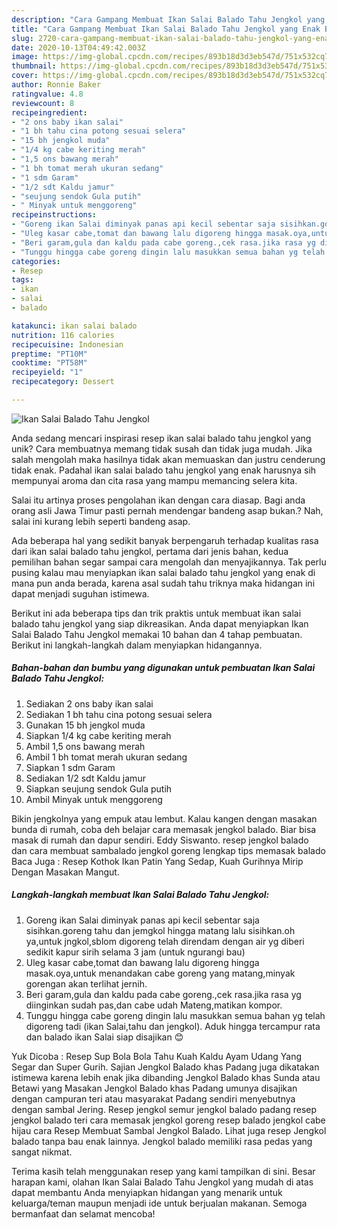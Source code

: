 ```yaml
---
description: "Cara Gampang Membuat Ikan Salai Balado Tahu Jengkol yang Enak Banget"
title: "Cara Gampang Membuat Ikan Salai Balado Tahu Jengkol yang Enak Banget"
slug: 2720-cara-gampang-membuat-ikan-salai-balado-tahu-jengkol-yang-enak-banget
date: 2020-10-13T04:49:42.003Z
image: https://img-global.cpcdn.com/recipes/893b18d3d3eb547d/751x532cq70/ikan-salai-balado-tahu-jengkol-foto-resep-utama.jpg
thumbnail: https://img-global.cpcdn.com/recipes/893b18d3d3eb547d/751x532cq70/ikan-salai-balado-tahu-jengkol-foto-resep-utama.jpg
cover: https://img-global.cpcdn.com/recipes/893b18d3d3eb547d/751x532cq70/ikan-salai-balado-tahu-jengkol-foto-resep-utama.jpg
author: Ronnie Baker
ratingvalue: 4.8
reviewcount: 8
recipeingredient:
- "2 ons baby ikan salai"
- "1 bh tahu cina potong sesuai selera"
- "15 bh jengkol muda"
- "1/4 kg cabe keriting merah"
- "1,5 ons bawang merah"
- "1 bh tomat merah ukuran sedang"
- "1 sdm Garam"
- "1/2 sdt Kaldu jamur"
- "seujung sendok Gula putih"
- " Minyak untuk menggoreng"
recipeinstructions:
- "Goreng ikan Salai diminyak panas api kecil sebentar saja sisihkan.goreng tahu dan jemgkol hingga matang lalu sisihkan.oh ya,untuk jngkol,sblom digoreng telah direndam dengan air yg diberi sedikit kapur sirih selama 3 jam (untuk ngurangi bau)"
- "Uleg kasar cabe,tomat dan bawang lalu digoreng hingga masak.oya,untuk menandakan cabe goreng yang matang,minyak gorengan akan terlihat jernih."
- "Beri garam,gula dan kaldu pada cabe goreng.,cek rasa.jika rasa yg diinginkan sudah pas,dan cabe udah Mateng,matikan kompor."
- "Tunggu hingga cabe goreng dingin lalu masukkan semua bahan yg telah digoreng tadi (ikan Salai,tahu dan jengkol). Aduk hingga tercampur rata dan balado ikan Salai siap disajikan 😊"
categories:
- Resep
tags:
- ikan
- salai
- balado

katakunci: ikan salai balado 
nutrition: 116 calories
recipecuisine: Indonesian
preptime: "PT10M"
cooktime: "PT58M"
recipeyield: "1"
recipecategory: Dessert

---
```



![Ikan Salai Balado Tahu Jengkol](https://img-global.cpcdn.com/recipes/893b18d3d3eb547d/751x532cq70/ikan-salai-balado-tahu-jengkol-foto-resep-utama.jpg)

Anda sedang mencari inspirasi resep ikan salai balado tahu jengkol yang unik? Cara membuatnya memang tidak susah dan tidak juga mudah. Jika salah mengolah maka hasilnya tidak akan memuaskan dan justru cenderung tidak enak. Padahal ikan salai balado tahu jengkol yang enak harusnya sih mempunyai aroma dan cita rasa yang mampu memancing selera kita.

Salai itu artinya proses pengolahan ikan dengan cara diasap. Bagi anda orang asli Jawa Timur pasti pernah mendengar bandeng asap bukan.? Nah, salai ini kurang lebih seperti bandeng asap.

Ada beberapa hal yang sedikit banyak berpengaruh terhadap kualitas rasa dari ikan salai balado tahu jengkol, pertama dari jenis bahan, kedua pemilihan bahan segar sampai cara mengolah dan menyajikannya. Tak perlu pusing kalau mau menyiapkan ikan salai balado tahu jengkol yang enak di mana pun anda berada, karena asal sudah tahu triknya maka hidangan ini dapat menjadi suguhan istimewa.


Berikut ini ada beberapa tips dan trik praktis untuk membuat ikan salai balado tahu jengkol yang siap dikreasikan. Anda dapat menyiapkan Ikan Salai Balado Tahu Jengkol memakai 10 bahan dan 4 tahap pembuatan. Berikut ini langkah-langkah dalam menyiapkan hidangannya.

<!--inarticleads1-->

##### Bahan-bahan dan bumbu yang digunakan untuk pembuatan Ikan Salai Balado Tahu Jengkol:

1. Sediakan 2 ons baby ikan salai
1. Sediakan 1 bh tahu cina potong sesuai selera
1. Gunakan 15 bh jengkol muda
1. Siapkan 1/4 kg cabe keriting merah
1. Ambil 1,5 ons bawang merah
1. Ambil 1 bh tomat merah ukuran sedang
1. Siapkan 1 sdm Garam
1. Sediakan 1/2 sdt Kaldu jamur
1. Siapkan seujung sendok Gula putih
1. Ambil  Minyak untuk menggoreng


Bikin jengkolnya yang empuk atau lembut. Kalau kangen dengan masakan bunda di rumah, coba deh belajar cara memasak jengkol balado. Biar bisa masak di rumah dan dapur sendiri. Eddy Siswanto. resep jengkol balado dan cara membuat sambalado jengkol goreng lengkap tips memasak balado Baca Juga : Resep Kothok Ikan Patin Yang Sedap, Kuah Gurihnya Mirip Dengan Masakan Mangut. 

<!--inarticleads2-->

##### Langkah-langkah membuat Ikan Salai Balado Tahu Jengkol:

1. Goreng ikan Salai diminyak panas api kecil sebentar saja sisihkan.goreng tahu dan jemgkol hingga matang lalu sisihkan.oh ya,untuk jngkol,sblom digoreng telah direndam dengan air yg diberi sedikit kapur sirih selama 3 jam (untuk ngurangi bau)
1. Uleg kasar cabe,tomat dan bawang lalu digoreng hingga masak.oya,untuk menandakan cabe goreng yang matang,minyak gorengan akan terlihat jernih.
1. Beri garam,gula dan kaldu pada cabe goreng.,cek rasa.jika rasa yg diinginkan sudah pas,dan cabe udah Mateng,matikan kompor.
1. Tunggu hingga cabe goreng dingin lalu masukkan semua bahan yg telah digoreng tadi (ikan Salai,tahu dan jengkol). Aduk hingga tercampur rata dan balado ikan Salai siap disajikan 😊


Yuk Dicoba : Resep Sup Bola Bola Tahu Kuah Kaldu Ayam Udang Yang Segar dan Super Gurih. Sajian Jengkol Balado khas Padang juga dikatakan istimewa karena lebih enak jika dibanding Jengkol Balado khas Sunda atau Betawi yang Masakan Jengkol Balado khas Padang umunya disajikan dengan campuran teri atau masyarakat Padang sendiri menyebutnya dengan sambal Jering. Resep jengkol semur jengkol balado padang resep jengkol balado teri cara memasak jengkol goreng resep balado jengkol cabe hijau cara Resep Membuat Sambal Jengkol Balado. Lihat juga resep Jengkol balado tanpa bau enak lainnya. Jengkol balado memiliki rasa pedas yang sangat nikmat. 

Terima kasih telah menggunakan resep yang kami tampilkan di sini. Besar harapan kami, olahan Ikan Salai Balado Tahu Jengkol yang mudah di atas dapat membantu Anda menyiapkan hidangan yang menarik untuk keluarga/teman maupun menjadi ide untuk berjualan makanan. Semoga bermanfaat dan selamat mencoba!
